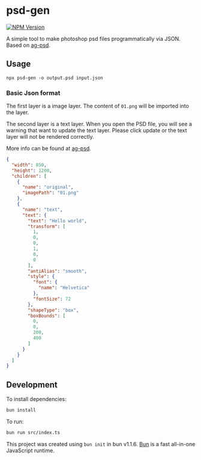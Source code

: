 # psd-gen

[![NPM Version](https://img.shields.io/npm/v/psd-gen)](https://www.npmjs.com/package/psd-gen)

A simple tool to make photoshop psd files programmatically via JSON. Based on [ag-psd](https://github.com/Agamnentzar/ag-psd).

## Usage

`npx psd-gen -o output.psd input.json`

### Basic Json format

The first layer is a image layer. The content of `01.png` will be imported into the layer.

The second layer is a text layer. When you open the PSD file, you will see a warning that want to update the text layer.
Please click update or the text layer will not be rendered correctly.

More info can be found at [ag-psd](https://github.com/Agamnentzar/ag-psd).

```json
{
  "width": 850,
  "height": 1200,
  "children": [
    {
      "name": "original",
      "imagePath": "01.png"
    },
    {
      "name": "text",
      "text": {
        "text": "Hello world",
        "transform": [
          1,
          0,
          0,
          1,
          0,
          0
        ],
        "antiAlias": "smooth",
        "style": {
          "font": {
            "name": "Helvetica"
          },
          "fontSize": 72
        },
        "shapeType": "box",
        "boxBounds": [
          0,
          0,
          200,
          400
        ]
      }
    }
  ]
}
```

## Development

To install dependencies:

```bash
bun install
```

To run:

```bash
bun run src/index.ts 
```

This project was created using `bun init` in bun v1.1.6. [Bun](https://bun.sh) is a fast all-in-one JavaScript runtime.

